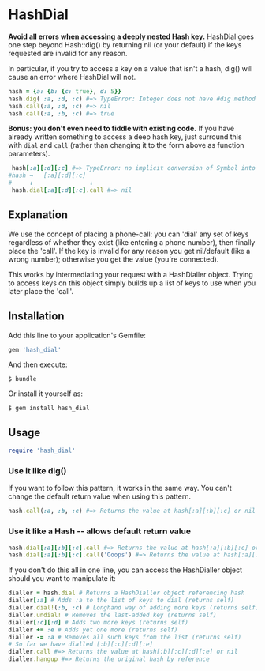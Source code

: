 # HashDial

**Avoid all errors when accessing a deeply nested Hash key.** HashDial goes one step beyond Hash::dig() by returning nil (or your default) if the keys requested are invalid for any reason.

In particular, if you try to access a key on a value that isn't a hash, dig() will cause an error where HashDial will not.

```ruby
hash = {a: {b: {c: true}, d: 5}}
hash.dig( :a, :d, :c) #=> TypeError: Integer does not have #dig method
hash.call(:a, :d, :c) #=> nil
hash.call(:a, :b, :c) #=> true
```

**Bonus: you don't even need to fiddle with existing code.** If you have already written something to access a deep hash key, just surround this with `dial` and `call` (rather than changing it to the form above as function parameters).

```ruby
 hash[:a][:d][:c] #=> TypeError: no implicit conversion of Symbol into Integer
#hash →   [:a][:d][:c]
#     ↓                ↓
 hash.dial[:a][:d][:c].call #=> nil
```

## Explanation

We use the concept of placing a phone-call: you can 'dial' any set of keys regardless of whether they exist (like entering a phone number), then finally place the 'call'. If the key is invalid for any reason you get nil/default (like a wrong number); otherwise you get the value (you're connected).

This works by intermediating your request with a HashDialler object. Trying to access keys on this object simply builds up a list of keys to use when you later place the 'call'.

## Installation

Add this line to your application's Gemfile:

```ruby
gem 'hash_dial'
```

And then execute:

    $ bundle

Or install it yourself as:

    $ gem install hash_dial

## Usage

```ruby
require 'hash_dial'
```

### Use it like dig()

If you want to follow this pattern, it works in the same way. You can't change the default return value when using this pattern.

```ruby
hash.call(:a, :b, :c) #=> Returns the value at hash[:a][:b][:c] or nil
```

### Use it like a Hash -- allows default return value

```ruby
hash.dial[:a][:b][:c].call #=> Returns the value at hash[:a][:b][:c] or nil
hash.dial[:a][:b][:c].call('Ooops') #=> Returns the value at hash[:a][:b][:c] or 'Ooops'
```

If you don't do this all in one line, you can access the HashDialler object should you want to manipulate it:

```ruby
dialler = hash.dial # Returns a HashDialler object referencing hash
dialler[:a] # Adds :a to the list of keys to dial (returns self)
dialler.dial!(:b, :c) # Longhand way of adding more keys (returns self)
dialler.undial! # Removes the last-added key (returns self)
dialler[:c][:d] # Adds two more keys (returns self)
dialler += :e # Adds yet one more (returns self)
dialler -= :a # Removes all such keys from the list (returns self)
# So far we have dialled [:b][:c][:d][:e]
dialler.call #=> Returns the value at hash[:b][:c][:d][:e] or nil
dialler.hangup #=> Returns the original hash by reference
```
